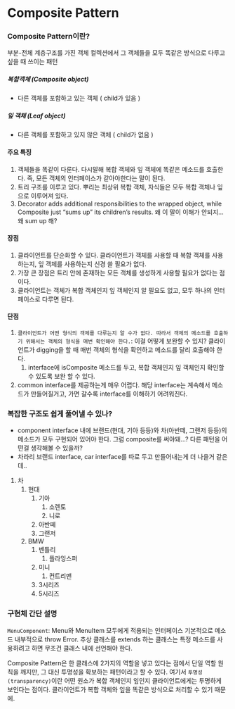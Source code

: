 # Composite Pattern

### Composite Pattern이란?
부분-전체 계층구조를 가진 객체 컬렉션에서 그 객체들을 모두 똑같은 방식으로 다루고 싶을 때 쓰이는 패턴

##### 복합객체 (Composite object)
- 다른 객체를 포함하고 있는 객체 ( child가 있음 )

##### 잎 객체 (Leaf object)
- 다른 객체를 포함하고 있지 않은 객체 ( child가 없음 )

#### 주요 특징
1. 객체들을 똑같이 다룬다. 다시말해 복합 객체와 잎 객체에 똑같은 메소드를 호출한다. 즉, 모든 객체의 인터페이스가 같아야한다는 말이 된다.
2. 트리 구조를 이루고 있다. 뿌리는 최상위 복합 객체, 자식들은 모두 복합 객체나 잎으로 이루어져 있다.
3. Decorator adds additional responsibilities to the wrapped object, while Composite just “sums up” its children’s results. 왜 이 말이 이해가 안되지... 왜 sum up 해?

#### 장점
1. 클라이언트를 단순화할 수 있다. 클라이언트가 객체를 사용할 때 복합 객체를 사용하는지, 잎 객체를 사용하는지 신경 쓸 필요가 없다.
2. 가장 큰 장점은 트리 안에 존재하는 모든 객체를 생성하게 사용할 필요가 없다는 점이다.
3. 클라이언트는 객체가 복합 객체인지 잎 객체인지 알 필요도 없고, 모두 하나의 인터페이스로 다루면 된다.

#### 단점
1. `클라이언트가 어떤 형식의 객체를 다루는지 알 수가 없다. 따라서 객체의 메소드를 호출하기 위해서는 객체의 형식을 매번 확인해야 한다.`: 이걸 어떻게 보완할 수 있지? 클라이언트가 digging을 할 때 매번 객체의 형식을 확인하고 메소드를 달리 호출해야 한다.
   1. interface에 isComposite 메소드를 두고, 복합 객체인지 잎 객체인지 확인할 수 있도록 보완 할 수 있다.
2. common interface를 제공하는게 매우 어렵다. 해당 interface는 계속해서 메소드가 만들어질거고, 가면 갈수록 interface를 이해하기 어려워진다.

### 복잡한 구조도 쉽게 풀어낼 수 있나?
- component interface 내에 브랜드(현대, 기아 등등)와 차(아반떼, 그랜저 등등)의 메소드가 모두 구현되어 있어야 한다. 그럼 composite를 써야돼...? 다른 패턴을 어떤걸 생각해볼 수 있을까?
- 차라리 브랜드 interface, car interface를 따로 두고 만들어내는게 더 나을거 같은데..
1. 차
   1. 현대
      1. 기아
         1. 소렌토
         2. 니로
      2. 아반떼
      3. 그랜저
   3. BMW
      1. 벤틀리
         1. 플라잉스퍼
      2. 미니
         1. 컨트리맨
      3. 3시리즈
      4. 5시리즈

### 구현체 간단 설명
`MenuComponent`: Menu와 MenuItem 모두에게 적용되는 인터페이스
기본적으로 메소드 내부적으로 throw Error. 추상 클래스를 extends 하는 클래스는
특정 메소드를 사용하려고 하면 무조건 클래스 내에 선언해야 한다.

Composite Pattern은 한 클래스에 2가지의 역할을 넣고 있다는 점에서 단일 역할 원칙을 깨지만, 그 대신 투명성을 확보하는 패턴이라고 할 수 있다.
여기서 `투명성(transparency)`이란 어떤 원소가 복합 객체인지 잎인지 클라이언트에게는 투명하게 보인다는 점이다. 클라이언트가 복합 객체와 잎을 똑같은 방식으로 처리할 수 있기 때문에.

